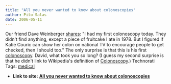 ```yaml
---
title: "All you never wanted to know about colonoscopies"
author: Pito Salas
date: 2006-05-11
---
```


Our friend Dave Weinberger
[shares](<http://www.hyperorg.com/blogger/mtarchive/colonoscopy_more_than_you_want.html>):
"I had my first colonoscopy today. They didn't find anything, except a piece
of fruitcake I ate in 1978. But I figured if Katie Couric can show her colon
on national TV to encourage people to get checked, then I should too." The
only surprise is that this is his first
[colonoscopy](<http://en.wikipedia.org/wiki/Colonoscopy>). David, what took
you so long? (I guess my second surprise is that he didn't link to Wikipedia's
definition of [Colonoscopy](<http://Colonoscopy>).) Technorati Tags:
[medical](<http://www.technorati.com/tag/medical>)


* **Link to site:** **[All you never wanted to know about colonoscopies](None)**
